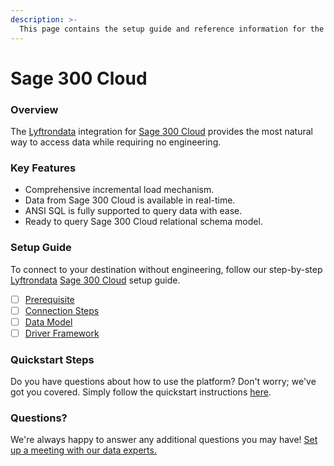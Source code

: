 ```yaml
---
description: >-
  This page contains the setup guide and reference information for the Sage 300 Cloud source connector.
---
```


# Sage 300 Cloud

### Overview

The [Lyftrondata](https://www.lyftrondata.com/) integration for [Sage 300 Cloud](None) provides the most natural way to access data while requiring no engineering.

### Key Features

* Comprehensive incremental load mechanism.
* Data from Sage 300 Cloud is available in real-time.&#x20;
* ANSI SQL is fully supported to query data with ease.
* Ready to query Sage 300 Cloud relational schema model.

### Setup Guide

To connect to your destination without engineering, follow our step-by-step [Lyftrondata](https://www.lyftrondata.com/)  [Sage 300 Cloud](None) setup guide.

* [ ] [Prerequisite](prerequisite.md)
* [ ] [Connection Steps](connection-steps.md)
* [ ] [Data Model](data-model/erd.md)
* [ ] [Driver Framework](driver-framework/)

### Quickstart Steps

Do you have questions about how to use the platform? Don't worry; we've got you covered. Simply follow the quickstart instructions [here](../README.md).

### Questions? <a href="#questions" id="questions"></a>

We're always happy to answer any additional questions you may have! [Set up a meeting with our data experts.](https://www.lyftrondata.com/book-a-meeting/)

